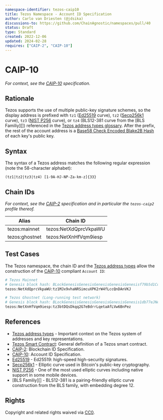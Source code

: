 ```yaml
---
namespace-identifier: tezos-caip10
title: Tezos Namespace - Account ID Specification
author: Carlo van Driesten (@jdsika)
discussions-to: https://github.com/ChainAgnostic/namespaces/pull/40
status: Draft
type: Standard
created: 2022-12-06
updated: 2024-02-28
requires: ["CAIP-2", "CAIP-10"]
---
```


# CAIP-10

*For context, see the [CAIP-10][] specification.*

## Rationale

Tezos supports the use of multiple public-key signature schemes, so the display address is prefixed with `tz1` ([Ed25519][] curve), `tz2` ([Secp256k1][] curve), `tz3` ([NIST P256][] curve), or `tz4` (BLS12-381 curve from the [BLS Familiy][]) referenced in the [Tezos address types glossary][]. After the prefix, the rest of the account address is a [Base58 Check Encoded Blake2B Hash][] of each key's public key.

## Syntax

The syntax of a Tezos address matches the following regular expression (note the 58-character alphabet):

`(tz1|tz2|tz3|tz4) [1-9A-HJ-NP-Za-km-z]{33}`

## Chain IDs

*For context, see the [CAIP-2][] specification and in particular the `tezos-caip2` profile thereof.*

| Alias          | Chain ID                         |
| -------------- | -------------------------------- |
| tezos:mainnet  | tezos:NetXdQprcVkpaWU            |
| tezos:ghostnet | tezos:NetXnHfVqm9iesp            |

## Test Cases

The Tezos namespace, the chain ID and the [Tezos address types][] allow the construction of the [CAIP-10][] compliant `Account ID`:

```bash
# Tezos Mainnet
# Genesis block hash: BLockGenesisGenesisGenesisGenesisGenesisf79b5d1CoW2
tezos:NetXdQprcVkpaWU:tz1MJx9vhaNRSimcuXPK2rW4fLccQnDAnVKJ

# Tezos Ghostnet (Long-running test network)
# Genesis block hash: BLockGenesisGenesisGenesisGenesisGenesis1db77eJNeJ9
tezos:NetXnHfVqm9iesp:tz3btDQsDkqq2G7eBdrrLqetaAfLVw6BnPez
```

## References

- [Tezos address types][] - Important context on the Tezos system of addresses and key representations.
- [Tezos Smart Contract][]: General definition of a Tezos smart contract.
- [CAIP-2][]: Blockchain ID Specification.
- [CAIP-10][]: Account ID Specification.
- [Ed25519][] - Ed25519: high-speed high-security signatures.
- [Secp256k1][] - Elliptic curve used in Bitcoin's public-key cryptography.
- [NIST P256][] - One of the most used elliptic curves including native support in some mobile devices.
- [BLS Familiy][] - BLS12-381 is a pairing-friendly elliptic curve construction from the BLS family, with embedding degree 12.

[Tezos address types]: https://tezos.gitlab.io/introduction/howtouse.html#implicit-accounts-and-smart-contracts
[Tezos address types glossary]: https://tezos.gitlab.io/active/glossary.html#implicit-account
[Tezos Smart Contract]: https://opentezos.com/tezos-basics/smart-contracts#general-definition-of-a-tezos-smart-contract
[CAIP-2]: https://chainagnostic.org/CAIPs/caip-2
[CAIP-10]: https://chainagnostic.org/CAIPs/caip-10
[Base58]: https://datatracker.ietf.org/doc/html/draft-msporny-base58-03
[Ed25519]: https://ed25519.cr.yp.to/
[Secp256k1]: https://en.bitcoin.it/wiki/Secp256k1
[NIST P256]: https://csrc.nist.gov/csrc/media/events/workshop-on-elliptic-curve-cryptography-standards/documents/papers/session6-adalier-mehmet.pdf
[BLS Family]: https://eprint.iacr.org/2002/088
[Base58 Check Encoded Blake2B Hash]: https://gitlab.com/tezos/tezos/-/blob/5bb8fd589cc8777f44c795b71acf3e0a5dcac06f/src/lib_crypto/blake2B.ml

## Rights

Copyright and related rights waived via [CC0](https://creativecommons.org/publicdomain/zero/1.0/).
